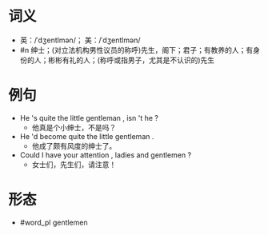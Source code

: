 # 词义
- 英：/ˈdʒentlmən/； 美：/ˈdʒentlmən/
- #n 绅士；(对立法机构男性议员的称呼)先生，阁下；君子；有教养的人；有身份的人；彬彬有礼的人；(称呼或指男子，尤其是不认识的)先生
# 例句
- He 's quite the little gentleman , isn 't he ?
	- 他真是个小绅士，不是吗？
- He 'd become quite the little gentleman .
	- 他成了颇有风度的绅士了。
- Could I have your attention , ladies and gentlemen ?
	- 女士们，先生们，请注意！
# 形态
- #word_pl gentlemen
